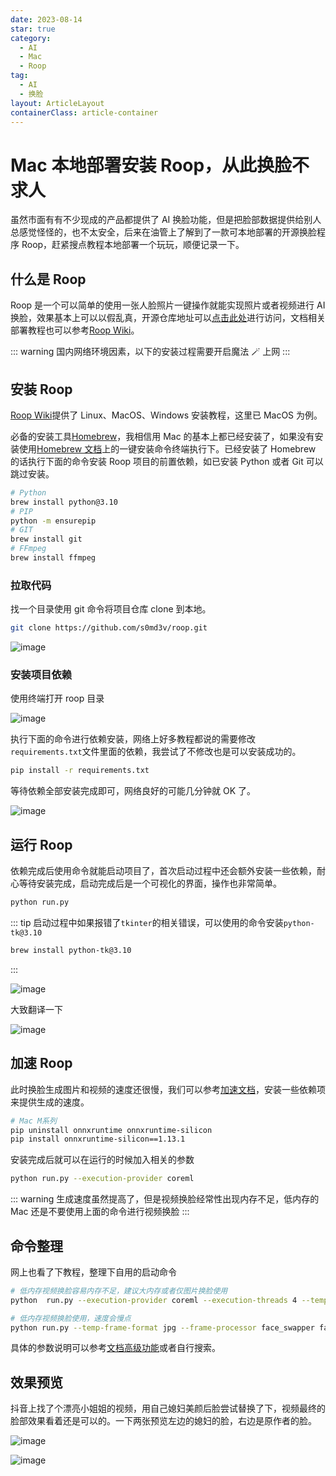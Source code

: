 ```yaml
---
date: 2023-08-14
star: true
category:
  - AI
  - Mac
  - Roop
tag:
  - AI
  - 换脸
layout: ArticleLayout
containerClass: article-container
---
```


# Mac 本地部署安装 Roop，从此换脸不求人

虽然市面有有不少现成的产品都提供了 AI 换脸功能，但是把脸部数据提供给别人总感觉怪怪的，也不太安全，后来在油管上了解到了一款可本地部署的开源换脸程序 Roop，赶紧搜点教程本地部署一个玩玩，顺便记录一下。

<!-- more -->

## 什么是 Roop

Roop 是一个可以简单的使用一张人脸照片一键操作就能实现照片或者视频进行 AI 换脸，效果基本上可以以假乱真，开源仓库地址可以[点击此处](https://github.com/s0md3v/roop)进行访问，文档相关部署教程也可以参考[Roop Wiki](https://github.com/s0md3v/roop/wiki)。

::: warning
国内网络环境因素，以下的安装过程需要开启魔法 🪄 上网
:::

## 安装 Roop

[Roop Wiki](https://github.com/s0md3v/roop/wiki)提供了 Linux、MacOS、Windows 安装教程，这里已 MacOS 为例。

必备的安装工具[Homebrew](https://brew.sh/)，我相信用 Mac 的基本上都已经安装了，如果没有安装使用[Homebrew 文档](https://brew.sh/)上的一键安装命令终端执行下。已经安装了 Homebrew 的话执行下面的命令安装 Roop 项目的前置依赖，如已安装 Python 或者 Git 可以跳过安装。

```sh
# Python
brew install python@3.10
# PIP
python -m ensurepip
# GIT
brew install git
# FFmpeg
brew install ffmpeg
```

### 拉取代码

找一个目录使用 git 命令将项目仓库 clone 到本地。

```sh
git clone https://github.com/s0md3v/roop.git
```

![image](https://image.liubing.me/i/2023/08/14/64d9780c71111.png)

### 安装项目依赖

使用终端打开 roop 目录

![image](https://image.liubing.me/i/2023/08/14/64d979092f0c9.png)

执行下面的命令进行依赖安装，网络上好多教程都说的需要修改`requirements.txt`文件里面的依赖，我尝试了不修改也是可以安装成功的。

```sh
pip install -r requirements.txt
```

等待依赖全部安装完成即可，网络良好的可能几分钟就 OK 了。

![image](https://image.liubing.me/i/2023/08/14/64d9798e1c570.png)

## 运行 Roop

依赖完成后使用命令就能启动项目了，首次启动过程中还会额外安装一些依赖，耐心等待安装完成，启动完成后是一个可视化的界面，操作也非常简单。

```sh
python run.py
```

::: tip
启动过程中如果报错了`tkinter`的相关错误，可以使用的命令安装`python-tk@3.10`

```sh
brew install python-tk@3.10
```

:::

![image](https://image.liubing.me/i/2023/08/14/64d97b34c1695.png)

大致翻译一下

![image](https://image.liubing.me/i/2023/08/14/64d97b862df29.png)

## 加速 Roop

此时换脸生成图片和视频的速度还很慢，我们可以参考[加速文档](https://github.com/s0md3v/roop/wiki/2.-Acceleration)，安装一些依赖项来提供生成的速度。

```sh
# Mac M系列
pip uninstall onnxruntime onnxruntime-silicon
pip install onnxruntime-silicon==1.13.1
```

安装完成后就可以在运行的时候加入相关的参数

```sh
python run.py --execution-provider coreml
```

::: warning
生成速度虽然提高了，但是视频换脸经常性出现内存不足，低内存的 Mac 还是不要使用上面的命令进行视频换脸
:::

## 命令整理

网上也看了下教程，整理下自用的启动命令

```sh
# 低内存视频换脸容易内存不足，建议大内存或者仅图片换脸使用
python  run.py --execution-provider coreml --execution-threads 4 --temp-frame-format jpg --frame-processor face_swapper face_enhancer --similar-face-distance 1.5

# 低内存视频换脸使用，速度会慢点
python run.py --temp-frame-format jpg --frame-processor face_swapper face_enhancer --similar-face-distance 1.5
```

具体的参数说明可以参考[文档高级功能](https://roop-ai.gitbook.io/roop/knowledgebase/advanced-features)或者自行搜索。

## 效果预览

抖音上找了个漂亮小姐姐的视频，用自己媳妇美颜后脸尝试替换了下，视频最终的脸部效果看着还是可以的。一下两张预览左边的媳妇的脸，右边是原作者的脸。

![image](https://image.liubing.me/i/2023/08/14/64d97e7f37431.png)

![image](https://image.liubing.me/i/2023/08/14/64d97e516ebde.png)
